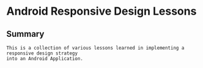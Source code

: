 # Android Responsive Design Lessons

## Summary
    This is a collection of various lessons learned in implementing a responsive design strategy
    into an Android Application.